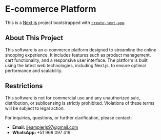 # E-commerce Platform

This is a [Next.js](https://nextjs.org/) project bootstrapped with [`create-next-app`](https://github.com/vercel/next.js/tree/canary/packages/create-next-app).

## About This Project

This software is an e-commerce platform designed to streamline the online shopping experience. It includes features such as product management, cart functionality, and a responsive user interface. The platform is built using the latest web technologies, including Next.js, to ensure optimal performance and scalability.

## Restrictions

This software is not for commercial use and any unauthorized sale, distribution, or sublicensing is strictly prohibited. Violations of these terms will be subject to legal action.

For inquiries, questions, or further clarification, please contact:

- **Email:** jjeampierjs97@gmail.com
- **WhatsApp:** +51 968 097 419

